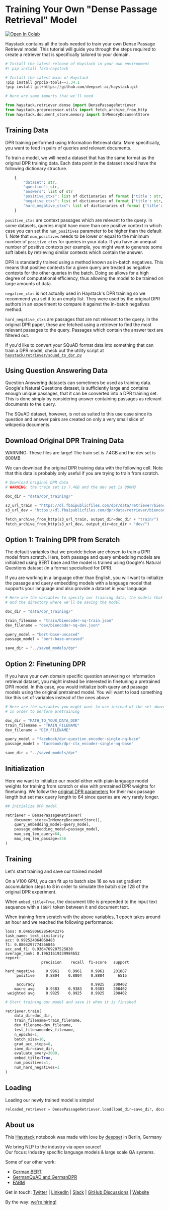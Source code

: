 <!---
title: "Tutorial 9"
metaTitle: "Training a Dense Passage Retrieval model"
metaDescription: ""
slug: "/docs/tutorial9"
date: "2021-01-08"
id: "tutorial9md"
--->

# Training Your Own "Dense Passage Retrieval" Model

[![Open In Colab](https://colab.research.google.com/assets/colab-badge.svg)](https://colab.research.google.com/github/deepset-ai/haystack/blob/main/tutorials/Tutorial9_DPR_training.ipynb)

Haystack contains all the tools needed to train your own Dense Passage Retrieval model.
This tutorial will guide you through the steps required to create a retriever that is specifically tailored to your domain.


```python
# Install the latest release of Haystack in your own environment
#! pip install farm-haystack

# Install the latest main of Haystack
!pip install grpcio-tools==1.34.1
!pip install git+https://github.com/deepset-ai/haystack.git
```


```python
# Here are some imports that we'll need

from haystack.retriever.dense import DensePassageRetriever
from haystack.preprocessor.utils import fetch_archive_from_http
from haystack.document_store.memory import InMemoryDocumentStore
```

## Training Data

DPR training performed using Information Retrieval data.
More specifically, you want to feed in pairs of queries and relevant documents.

To train a model, we will need a dataset that has the same format as the original DPR training data.
Each data point in the dataset should have the following dictionary structure.

``` python
    {
        "dataset": str,
        "question": str,
        "answers": list of str
        "positive_ctxs": list of dictionaries of format {'title': str, 'text': str, 'score': int, 'title_score': int, 'passage_id': str}
        "negative_ctxs": list of dictionaries of format {'title': str, 'text': str, 'score': int, 'title_score': int, 'passage_id': str}
        "hard_negative_ctxs": list of dictionaries of format {'title': str, 'text': str, 'score': int, 'title_score': int, 'passage_id': str}
    }
```

`positive_ctxs` are context passages which are relevant to the query.
In some datasets, queries might have more than one positive context
in which case you can set the `num_positives` parameter to be higher than the default 1.
Note that `num_positives` needs to be lower or equal to the minimum number of `positive_ctxs` for queries in your data.
If you have an unequal number of positive contexts per example,
you might want to generate some soft labels by retrieving similar contexts which contain the answer.

DPR is standardly trained using a method known as in-batch negatives.
This means that positive contexts for a given query are treated as negative contexts for the other queries in the batch.
Doing so allows for a high degree of computational efficiency, thus allowing the model to be trained on large amounts of data.

`negative_ctxs` is not actually used in Haystack's DPR training so we recommend you set it to an empty list.
They were used by the original DPR authors in an experiment to compare it against the in-batch negatives method.

`hard_negative_ctxs` are passages that are not relevant to the query.
In the original DPR paper, these are fetched using a retriever to find the most relevant passages to the query.
Passages which contain the answer text are filtered out.

If you'd like to convert your SQuAD format data into something that can train a DPR model,
check out the utility script at [`haystack/retriever/squad_to_dpr.py`](https://github.com/deepset-ai/haystack/blob/main/haystack/retriever/squad_to_dpr.py)

## Using Question Answering Data

Question Answering datasets can sometimes be used as training data.
Google's Natural Questions dataset, is sufficiently large
and contains enough unique passages, that it can be converted into a DPR training set.
This is done simply by considering answer containing passages as relevant documents to the query.

The SQuAD dataset, however, is not as suited to this use case since its question and answer pairs
are created on only a very small slice of wikipedia documents.

## Download Original DPR Training Data

WARNING: These files are large! The train set is 7.4GB and the dev set is 800MB

We can download the original DPR training data with the following cell.
Note that this data is probably only useful if you are trying to train from scratch.


```python
# Download original DPR data
# WARNING: the train set is 7.4GB and the dev set is 800MB

doc_dir = "data/dpr_training/"

s3_url_train = "https://dl.fbaipublicfiles.com/dpr/data/retriever/biencoder-nq-train.json.gz"
s3_url_dev = "https://dl.fbaipublicfiles.com/dpr/data/retriever/biencoder-nq-dev.json.gz"

fetch_archive_from_http(s3_url_train, output_dir=doc_dir + "train/")
fetch_archive_from_http(s3_url_dev, output_dir=doc_dir + "dev/")
```

## Option 1: Training DPR from Scratch

The default variables that we provide below are chosen to train a DPR model from scratch.
Here, both passage and query embedding models are initialized using BERT base
and the model is trained using Google's Natural Questions dataset (in a format specialised for DPR).

If you are working in a language other than English,
you will want to initialize the passage and query embedding models with a language model that supports your language
and also provide a dataset in your language.


```python
# Here are the variables to specify our training data, the models that we use to initialize DPR
# and the directory where we'll be saving the model

doc_dir = "data/dpr_training/"

train_filename = "train/biencoder-nq-train.json"
dev_filename = "dev/biencoder-nq-dev.json"

query_model = "bert-base-uncased"
passage_model = "bert-base-uncased"

save_dir = "../saved_models/dpr"
```

## Option 2: Finetuning DPR

If you have your own domain specific question answering or information retrieval dataset,
you might instead be interested in finetuning a pretrained DPR model.
In this case, you would initialize both query and passage models using the original pretrained model.
You will want to load something like this set of variables instead of the ones above


```python
# Here are the variables you might want to use instead of the set above
# in order to perform pretraining

doc_dir = "PATH_TO_YOUR_DATA_DIR"
train_filename = "TRAIN_FILENAME"
dev_filename = "DEV_FILENAME"

query_model = "facebook/dpr-question_encoder-single-nq-base"
passage_model = "facebook/dpr-ctx_encoder-single-nq-base"

save_dir = "../saved_models/dpr"
```

## Initialization

Here we want to initialize our model either with plain language model weights for training from scratch
or else with pretrained DPR weights for finetuning.
We follow the [original DPR parameters](https://github.com/facebookresearch/DPR#best-hyperparameter-settings)
for their max passage length but set max query length to 64 since queries are very rarely longer.


```python
## Initialize DPR model

retriever = DensePassageRetriever(
    document_store=InMemoryDocumentStore(),
    query_embedding_model=query_model,
    passage_embedding_model=passage_model,
    max_seq_len_query=64,
    max_seq_len_passage=256
)
```

## Training

Let's start training and save our trained model!

On a V100 GPU, you can fit up to batch size 16 so we set gradient accumulation steps to 8 in order
to simulate the batch size 128 of the original DPR experiment.

When `embed_title=True`, the document title is prepended to the input text sequence with a `[SEP]` token
between it and document text.

When training from scratch with the above variables, 1 epoch takes around an hour and we reached the following performance:

```
loss: 0.046580662854042276
task_name: text_similarity
acc: 0.992524064068483
f1: 0.8804297774366846
acc_and_f1: 0.9364769207525838
average_rank: 0.19631619339984652
report:
                precision    recall  f1-score   support

hard_negative     0.9961    0.9961    0.9961    201887
     positive     0.8804    0.8804    0.8804      6515

     accuracy                         0.9925    208402
    macro avg     0.9383    0.9383    0.9383    208402
 weighted avg     0.9925    0.9925    0.9925    208402

```


```python
# Start training our model and save it when it is finished

retriever.train(
    data_dir=doc_dir,
    train_filename=train_filename,
    dev_filename=dev_filename,
    test_filename=dev_filename,
    n_epochs=1,
    batch_size=16,
    grad_acc_steps=8,
    save_dir=save_dir,
    evaluate_every=3000,
    embed_title=True,
    num_positives=1,
    num_hard_negatives=1
)
```

## Loading

Loading our newly trained model is simple!


```python
reloaded_retriever = DensePassageRetriever.load(load_dir=save_dir, document_store=None)
```

## About us

This [Haystack](https://github.com/deepset-ai/haystack/) notebook was made with love by [deepset](https://deepset.ai/) in Berlin, Germany

We bring NLP to the industry via open source!  
Our focus: Industry specific language models & large scale QA systems.  
  
Some of our other work: 
- [German BERT](https://deepset.ai/german-bert)
- [GermanQuAD and GermanDPR](https://deepset.ai/germanquad)
- [FARM](https://github.com/deepset-ai/FARM)

Get in touch:
[Twitter](https://twitter.com/deepset_ai) | [LinkedIn](https://www.linkedin.com/company/deepset-ai/) | [Slack](https://haystack.deepset.ai/community/join) | [GitHub Discussions](https://github.com/deepset-ai/haystack/discussions) | [Website](https://deepset.ai)

By the way: [we're hiring!](https://apply.workable.com/deepset/) 
